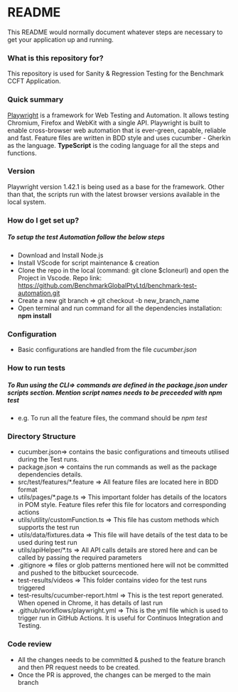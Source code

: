 # README #

This README would normally document whatever steps are necessary to get your application up and running.

### What is this repository for? ###
This repository is used for Sanity & Regression Testing for the Benchmark CCFT Application. 

### Quick summary
[Playwright](https://playwright.dev/) is a framework for Web Testing and Automation. It allows testing Chromium, Firefox and WebKit with a single API. Playwright is built to enable cross-browser web automation that is ever-green, capable, reliable and fast.
Feature files are written in BDD style and uses cucumber - Gherkin as the language.
**TypeScript** is the coding language for all the steps and functions.

### Version
Playwright version 1.42.1 is being used as a base for the framework.
Other than that, the scripts run with the latest browser versions available in the local system.


### How do I get set up? ###
##### To setup the test Automation follow the below steps
* Download and Install Node.js
* Install VScode for script maintenance & creation
* Clone the repo in the local (command: git clone $cloneurl) and open the Project in Vscode. Repo link: https://github.com/BenchmarkGlobalPtyLtd/benchmark-test-automation.git
* Create a new git branch => git checkout -b new_branch_name
* Open terminal and run command for all the dependencies installation: **npm install**


### Configuration
* Basic configurations are handled from the file *cucumber.json*


### How to run tests
##### To Run using the CLI=> commands are defined in the *package.json* under *scripts* section. Mention script names needs to be preceeded with *npm test*
* e.g. To run all the feature files, the command should be *npm test*


### Directory Structure
* cucumber.json=> contains the basic configurations and timeouts utilised during the Test runs.
* package.json => contains the run commands as well as the package dependencies details.
* src/test/features/*.feature =>  All feature files are located here in BDD format
* utils/pages/*.page.ts => This important folder has details of the locators in POM style. Feature files refer this file for locators and corresponding actions
* utils/utility/customFunction.ts => This file has custom methods which supports the test run
* utils/data/fixtures.data => This file will have details of the test data to be used during test run
* utils/apiHelper/*.ts => All API calls details are stored here and can be called by passing the required parameters
* .gitignore => files or glob patterns mentioned here will not be committed and pushed to the bitbucket sourcecode.
* test-results/videos => This folder contains video for the test runs triggered
* test-results/cucumber-report.html => This is the test report generated. When opened in Chrome, it has details of last run
* .github/workflows/playwright.yml => This is the yml file which is used to trigger run in GitHub Actions. It is useful for Continuos Integration and Testing.


### Code review
* All the changes needs to be committed & pushed to the feature branch and then PR request needs to be created.
* Once the PR is approved, the changes can be merged to the main branch 
